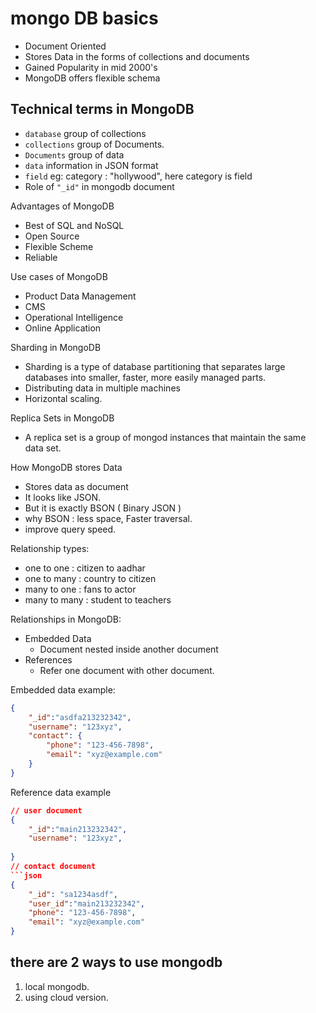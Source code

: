 # mongo DB basics

- Document Oriented
- Stores Data in the forms of collections and documents
- Gained Popularity in mid 2000's
- MongoDB offers flexible schema

## Technical terms in MongoDB

- `database` group of collections
- `collections` group of Documents.
- `Documents` group of data
- `data` information in JSON format
- `field` eg: category : "hollywood", here category is field
- Role of `"_id"` in mongodb document

Advantages of MongoDB

- Best of SQL and NoSQL
- Open Source
- Flexible Scheme
- Reliable

Use cases of MongoDB

- Product Data Management
- CMS
- Operational Intelligence
- Online Application

Sharding in MongoDB

- Sharding is a type of database partitioning that separates large databases into smaller, faster, more easily managed parts.
- Distributing data in multiple machines
- Horizontal scaling.

Replica Sets in MongoDB

- A replica set is a group of mongod instances that maintain the same data set.

How MongoDB stores Data

- Stores data as document
- It looks like JSON.
- But it is exactly BSON ( Binary JSON )
- why BSON : less space, Faster traversal.
- improve query speed.

Relationship types:

- one to one     : citizen to aadhar
- one to many    : country to citizen
- many to one    : fans to actor
- many to many   : student to teachers

Relationships in MongoDB:

- Embedded Data
  - Document nested inside another document
- References
  - Refer one document with other document.

Embedded data example:

```json
{
    "_id":"asdfa213232342",
    "username": "123xyz",
    "contact": {
        "phone": "123-456-7898",
        "email": "xyz@example.com" 
    }
}
```

Reference data example

```json
// user document
{
    "_id":"main213232342",
    "username": "123xyz",
    
}
// contact document
```json
{
    "_id": "sa1234asdf",
    "user_id":"main213232342",
    "phone": "123-456-7898",
    "email": "xyz@example.com" 
}
```

## there are 2 ways to use mongodb

1. local mongodb.
1. using cloud version.
